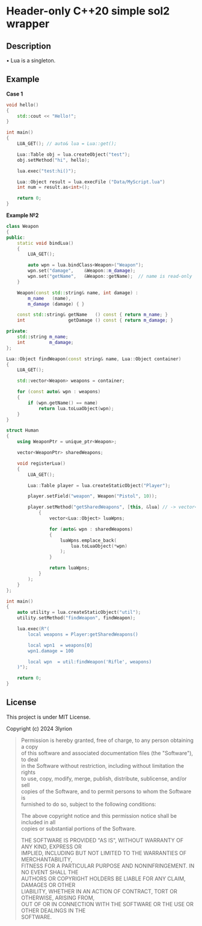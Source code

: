 # Header-only C++20 simple sol2 wrapper

## Description

• Lua is a singleton.

## Example

**Case 1**
```cpp
void hello()
{
	std::cout << "Hello!";
}

int main()
{
	LUA_GET(); // auto& lua = Lua::get();

	Lua::Table obj = lua.createObject("test");
	obj.setMethod("hi", hello);

	lua.exec("test:hi()");

    Lua::Object result = lua.execFile ("Data/MyScript.lua")
    int num = result.as<int>();

    return 0;
}
```

**Example №2**
```cpp
class Weapon
{
public:
	static void bindLua()
	{
		LUA_GET();

		auto wpn = lua.bindClass<Weapon>("Weapon");
		wpn.set("damage",    &Weapon::m_damage);
		wpn.set("getName",   &Weapon::getName);  // name is read-only
	}

	Weapon(const std::string& name, int damage) :
		m_name   (name),
		m_damage (damage) { }

	const std::string& getName   () const { return m_name; }
	int                getDamage () const { return m_damage; }

private:
	std::string m_name;
	int         m_damage;
};

Lua::Object findWeapon(const string& name, Lua::Object container)
{
	LUA_GET();

	std::vector<Weapon> weapons = container;

	for (const auto& wpn : weapons)
	{
		if (wpn.getName() == name)
			return lua.toLuaObject(wpn);
	}
}

struct Human
{
	using WeaponPtr = unique_ptr<Weapon>;

	vector<WeaponPtr> sharedWeapons;

	void registerLua()
	{
		LUA_GET();

		Lua::Table player = lua.createStaticObject("Player");

		player.setField("weapon", Weapon("Pistol", 10));

		player.setMethod("getSharedWeapons", [this, &lua] // -> vector<Lua::Object>
			{
				vector<Lua::Object> luaWpns;

				for (auto& wpn : sharedWeapons)
				{
					luaWpns.emplace_back(
						lua.toLuaObject(*wpn)
					);
				}

				return luaWpns;
			}
		);
	}
};

int main()
{
    auto utility = lua.createStaticObject("util");
	utility.setMethod("findWeapon", findWeapon);

    lua.exec(R"(
        local weapons = Player:getSharedWeapons()

        local wpn1  = weapons[0]
        wpn1.damage = 100

        local wpn  = util:findWeapon('Rifle', weapons)
    )");

    return 0;
}
```

## License

This project is under MIT License.

Copyright (c) 2024 3lyrion

> Permission is hereby granted, free of charge, to any person obtaining a copy  
> of this software and associated documentation files (the "Software"), to deal  
> in the Software without restriction, including without limitation the rights  
> to use, copy, modify, merge, publish, distribute, sublicense, and/or sell  
> copies of the Software, and to permit persons to whom the Software is  
> furnished to do so, subject to the following conditions:  
> 
> 
> The above copyright notice and this permission notice shall be included in all  
> copies or substantial portions of the Software.  
> 
> 
> THE SOFTWARE IS PROVIDED "AS IS", WITHOUT WARRANTY OF ANY KIND, EXPRESS OR  
> IMPLIED, INCLUDING BUT NOT LIMITED TO THE WARRANTIES OF MERCHANTABILITY,  
> FITNESS FOR A PARTICULAR PURPOSE AND NONINFRINGEMENT. IN NO EVENT SHALL THE  
> AUTHORS OR COPYRIGHT HOLDERS BE LIABLE FOR ANY CLAIM, DAMAGES OR OTHER  
> LIABILITY, WHETHER IN AN ACTION OF CONTRACT, TORT OR OTHERWISE, ARISING FROM,  
> OUT OF OR IN CONNECTION WITH THE SOFTWARE OR THE USE OR OTHER DEALINGS IN THE  
> SOFTWARE.
